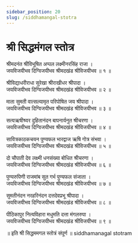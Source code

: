 ```yaml
---
sidebar_position: 20
slug: /siddhamangal-stotra
---
```

# श्री सिद्धमंगल स्तोत्र 


श्रीमदनंत श्रीविभूषित अप्पल लक्ष्मीनरसिंह राजा ।<br />
जयविजयीभव दिग्विजयीभव श्रीमदखंड श्रीविजयीभव ॥ १ ॥

श्रीविद्याधरीराधा सुरेखा श्रीराखीधर श्रीपादा ।<br />
जयविजयीभव दिग्विजयीभव श्रीमदखंड श्रीविजयीभव ॥ २ ॥

माता सुमती वात्सल्यामृत परिपोषित जय श्रीपादा ।<br />
जयविजयीभव दिग्विजयीभव श्रीमदखंड श्रीविजयीभव ॥ ३ ॥

सत्यऋषीश्र्वर दुहितानंदन बापनार्यनुत श्रीचरणा ।<br />
जयविजयीभव दिग्विजयीभव श्रीमदखंड श्रीविजयीभव ॥ ४ ॥

सावित्रकाठकचयन पुण्यफल भारद्वाज ऋषि गोत्र संभवा ।<br />
जयविजयीभव दिग्विजयीभव श्रीमदखंड श्रीविजयीभव ॥ ५ ॥

दो चौपाती देव लक्ष्मी धनसंख्या बोधित श्रीचरणा ।<br />
जयविजयीभव दिग्विजयीभव श्रीमदखंड श्रीविजयीभव ॥ ६ ॥

पुण्यरुपिणी राजमांब सुत गर्भ पुण्यफल संजाता ।<br />
जयविजयीभव दिग्विजयीभव श्रीमदखंड श्रीविजयीभव ॥ ७ ॥

सुमतीनंदन नरहरिनंदन दत्तदेवप्रभू श्रीपादा ।<br />
जयविजयीभव दिग्विजयीभव श्रीमदखंड श्रीविजयीभव ॥ ८ ॥

पीठिकापुर नित्यविहारा मधुमति दत्ता मंगलरुपा ।<br />
जयविजयीभव दिग्विजयीभव श्रीमदखंड श्रीविजयीभव ॥ ९ ॥

॥ इति श्री सिद्धममगल स्तोत्रं संपूर्ण ॥
<span class='index-text'> siddhamanagal stotram </span>